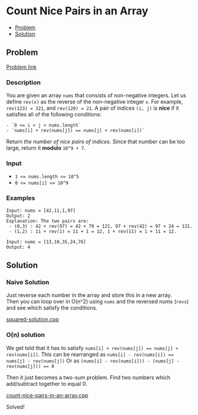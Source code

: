 # Count Nice Pairs in an Array
- [Problem](#problem)
- [Solution](#solution)

## Problem
[Problem link](https://leetcode.com/problems/count-nice-pairs-in-an-array)

### Description
You are given an array `nums` that consists of non-negative integers. Let us define `rev(x)` as the reverse of the non-negative integer `x`. For example, `rev(123) = 321`, and `rev(120) = 21`. A pair of indices `(i, j)` is **nice** if it satisfies all of the following conditions:


	- `0 <= i < j < nums.length`
	- `nums[i] + rev(nums[j]) == nums[j] + rev(nums[i])`


Return *the number of nice pairs of indices*. Since that number can be too large, return it **modulo** `10^9 + 7`.

### Input


- `1 <= nums.length <= 10^5`
- `0 <= nums[i] <= 10^9`




### Examples
```
Input: nums = [42,11,1,97]
Output: 2
Explanation: The two pairs are:
 - (0,3) : 42 + rev(97) = 42 + 79 = 121, 97 + rev(42) = 97 + 24 = 121.
 - (1,2) : 11 + rev(1) = 11 + 1 = 12, 1 + rev(11) = 1 + 11 = 12.
```

```
Input: nums = [13,10,35,24,76]
Output: 4
```


## Solution

### Naive Solution
Just reverse each number in the array and store this in a new array.  
Then you can loop over in O(n^2) using `nums` and the reversed nums (`revs`) and see which satisfy the conditions.

[squared-solution.cpp](./squared-solution.cpp)

### O(n) solution
We get told that it has to satisfy `nums[i] + rev(nums[j]) == nums[j] + rev(nums[i])`.
This can be rearranged as
`nums[i] - rev(nums[i]) == nums[j] - rev(nums[j])`
Or as
`(nums[i] - rev(nums[i])) - (nums[j] - rev(nums[j])) == 0`

Then it just becomes a two-sum problem. Find two numbers which add/subtract together to equal 0.

[count-nice-pairs-in-an-array.cpp](./count-nice-pairs-in-an-array.cpp)

Solved!